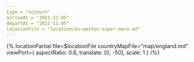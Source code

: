 ```yaml
---
type = "sojourn"
arriveAt = "2021-11-05"
departAt = "2021-11-05"
locationFile = "location/en-weston-super-mare.md"
---
```


{% locationPartial file=$locationFile countryMapFile="map/england.md"
viewPort={ aspectRatio: 0.6, translate: [0, -50], scale: 1 } /%}
